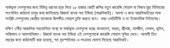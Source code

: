 সার্কভুক্ত দেশগুলোর জন্য বিভিন্ন ধরনের ছাড় দিয়ে ২৫ হাজার কোটি রুপির নতুন কারেন্সি সোয়াপ বা নিজস্ব মুদ্রা বিনিময়ের সংশোধিত কাঠামো চালুর কথা জানিয়েছে রিজার্ভ ব্যাংক অব ইন্ডিয়া (আরবিআই)। অবশ্য এ জন্য আরবিআইয়ের সঙ্গে সংশ্লিষ্ট দেশগুলোর কেন্দ্রীয় ব্যাংককে দ্বিপক্ষীয় সোয়াপ চুক্তি করতে হবে। খবর এনডিটিভি ও দ্য ইকোনমিক টাইমসের।

দক্ষিণ এশীয় আঞ্চলিক সহযোগিতা সংস্থা বা সার্কভুক্ত দেশগুলো হচ্ছে বাংলাদেশ, ভারত, শ্রীলঙ্কা, মালদ্বীপ, নেপাল, ভুটান, পাকিস্তান ও আফগানিস্তান। রিজার্ভ ব্যাংক অব ইন্ডিয়া এই দেশগুলোকে কারেন্সি সোয়াপ সুবিধা দেবে। আগামী তিন বছরের জন্য কাঠামোটি করা হয়েছে, গত বৃহস্পতিবার এ-সংক্রান্ত ঘোষণা দিয়েছে আরবিআই।
